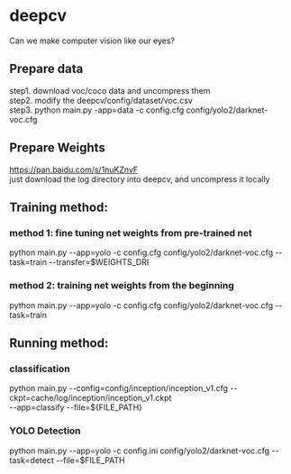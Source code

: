# deepcv
Can we make computer vision like our eyes?

## Prepare data
step1. download voc/coco data and uncompress them \
step2. modify the deepcv/config/dataset/voc.csv \
step3. python main.py -app=data -c config.cfg config/yolo2/darknet-voc.cfg


## Prepare Weights
https://pan.baidu.com/s/1nuKZnvF \
just download the log directory into deepcv, and uncompress it locally

## Training method:
### method 1: fine tuning net weights from pre-trained net
python main.py --app=yolo -c config.cfg config/yolo2/darknet-voc.cfg --task=train --transfer=$WEIGHTS_DRI
### method 2: training net weights from the beginning
python main.py --app=yolo -c config.cfg config/yolo2/darknet-voc.cfg --task=train
## Running method:

### classification
python main.py --config=config/inception/inception_v1.cfg --ckpt=cache/log/inception/inception_v1.ckpt \
               --app=classify --file=${FILE_PATH}

### YOLO Detection
python main.py --app=yolo -c config.ini config/yolo2/darknet-voc.cfg --task=detect --file=$FILE_PATH

